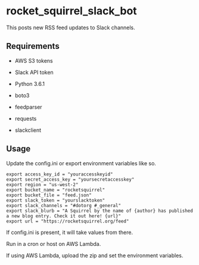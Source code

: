 # rocket_squirrel_slack_bot

This posts new RSS feed updates to Slack channels.

## Requirements

* AWS S3 tokens
* Slack API token

* Python 3.6.1
* boto3
* feedparser
* requests
* slackclient

## Usage

Update the config.ini or export environment variables like so.

``` shell
export access_key_id = "youraccesskeyid"
export secret_access_key = "yoursecretaccesskey"
export region = "us-west-2"
export bucket_name = "rocketsquirrel"
export bucket_file = "feed.json"
export slack_token = "yourslacktoken"
export slack_channels = "#dotorg #_general"
export slack_blurb = "A Squirrel by the name of {author} has published a new blog entry. Check it out here! {url}"
export url = "https://rocketsquirrel.org/feed"
```

If config.ini is present, it will take values from there.

Run in a cron or host on AWS Lambda.

If using AWS Lambda, upload the zip and set the environment variables.

